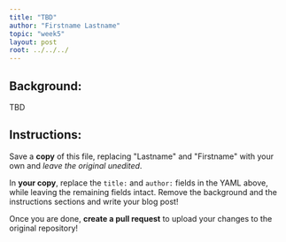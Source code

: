 ```yaml
---
title: "TBD"
author: "Firstname Lastname"
topic: "week5"
layout: post
root: ../../../
---
```

 
## Background:

TBD


## Instructions:
Save a **copy** of this file, replacing "Lastname" and "Firstname" with your own and *leave the original unedited*.

In **your copy**, replace the `title:` and `author:` fields in the YAML above, while leaving the remaining fields intact. Remove the background and the instructions sections and write your blog post!

Once you are done, **create a pull request** to upload your changes to the original repository!
